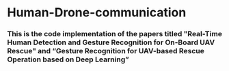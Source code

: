 # Human-Drone-communication
### This is the code implementation of the papers titled "Real-Time Human Detection and Gesture Recognition for On-Board UAV Rescue" and “Gesture Recognition for UAV-based Rescue Operation based on Deep Learning”
